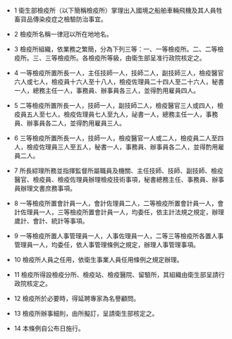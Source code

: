 * 1 衛生部檢疫所（以下簡稱檢疫所）掌理出入國境之船舶車輛飛機及其人員牲畜貨品傳染疫症之檢驗防治事宜。

* 2 檢疫所名稱一律冠以所在地地名。

* 3 檢疫所組織，依業務之繁簡，分為下列三等：一、一等檢疫所。二、二等檢疫所。三、三等檢疫所。各檢疫所等級，由衛生部呈准行政院核定之。

* 4 一等檢疫所置所長一人，主任技師一人，技師二人，副技師三人，檢疫醫官六人或七人，檢疫員十六人至十八人，檢疫佐理員二十四人至二十六人，秘書一人，總務主任一人，事務員、辦事員各三人，並得酌用雇員四人。

* 5 二等檢疫所置所長一人，技師一人，副技師二人，檢疫醫官三人或四人，檢疫員五人至七人，檢疫佐理員七人至九人，祕書一人，總務主任一人，事務員、辦事員各二人，並得酌用雇員三人。

* 6 三等檢疫所置所長一人，技師一人，檢疫醫官一人或二人，檢疫員二人至四人，檢疫佐理員三人至五人，秘書一人，事務員、辦事員各二人，並得酌用雇員二人。

* 7 所長綜理所務並指揮監督所屬職員及機關、主任技師、技師、副技師、檢疫醫官、檢疫員、檢疫佐理員辦理檢疫技術事項，秘書總務主任、事務員、辦事員辦理文書庶務事項。

* 8 一等檢疫所置會計員一人，會計佐理員二人，二等檢疫所置會計員一人，會計佐理員一人，三等檢疫所置會計員一人，均委任，依主計法規之規定，辦理歲計、會計、統計等事項。

* 9 一等檢疫所置人事管理員一人，人事佐理員一人，二等三等檢疫所各置人事管理員一人，均委任，依人事管理條例之規定，辦理人事管理事項。

* 10 檢疫所人員之任用，依衛生事業人員任用條例之規定辦理。

* 11 檢疫所得設檢疫分所、檢疫站、檢疫醫院、留驗所，其組織由衛生部呈請行政院核定之。

* 12 檢疫所於必要時，得延聘專家為名譽顧問。

* 13 檢疫所辦事細則，由所擬訂，呈請衛生部核定之。

* 14 本條例自公布日施行。

